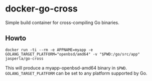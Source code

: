 # docker-go-cross

Simple build container for cross-compiling Go binaries.

## Howto

    docker run -ti --rm -e APPNAME=myapp -e GOLANG_TARGET_PLATFORM="openbsd/amd64" -v "$PWD:/go/src/app" jasperla/go-cross

This will produce a myapp-openbsd-amd64 binary in `$PWD`.
`GOLANG_TARGET_PLATFORM` can be set to any platform supported by Go.
